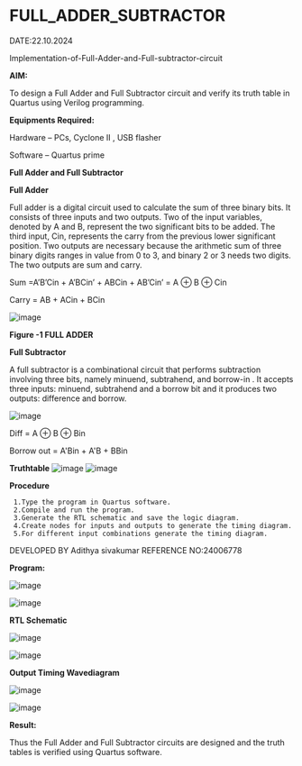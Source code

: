 # FULL_ADDER_SUBTRACTOR

DATE:22.10.2024

Implementation-of-Full-Adder-and-Full-subtractor-circuit

**AIM:**

To design a Full Adder and Full Subtractor circuit and verify its truth table in Quartus using Verilog programming.

**Equipments Required:**

Hardware – PCs, Cyclone II , USB flasher

Software – Quartus prime

**Full Adder and Full Subtractor**

**Full Adder**

Full adder is a digital circuit used to calculate the sum of three binary bits. It consists of three inputs and two outputs. Two of the input variables, denoted by A and B, represent the two significant bits to be added. The third input, Cin, represents the carry from the previous lower significant position. Two outputs are necessary because the arithmetic sum of three binary digits ranges in value from 0 to 3, and binary 2 or 3 needs two digits. The two outputs are sum and carry.

Sum =A’B’Cin + A’BCin’ + ABCin + AB’Cin’ = A ⊕ B ⊕ Cin 

Carry = AB + ACin + BCin

![image](https://github.com/naavaneetha/FULL_ADDER_SUBTRACTOR/assets/154305477/0f30ba51-5ffb-4198-845f-18e054f675e7)

**Figure -1 FULL ADDER**

**Full Subtractor**

A full subtractor is a combinational circuit that performs subtraction involving three bits, namely minuend, subtrahend, and borrow-in . It accepts three inputs: minuend, subtrahend and a borrow bit and it produces two outputs: difference and borrow.

![image](https://github.com/naavaneetha/FULL_ADDER_SUBTRACTOR/assets/154305477/02b24f51-ab51-4304-9ad6-7b81ffc1ead5)

Diff = A ⊕ B ⊕ Bin 

Borrow out = A'Bin + A'B + BBin

**Truthtable**
![image](https://github.com/user-attachments/assets/0705dfa2-7539-42c4-b762-e2cdfd783e56)
![image](https://github.com/user-attachments/assets/fd88feb9-e08f-4e9f-bde1-6767b6d44cce)

**Procedure**
```
 1.Type the program in Quartus software.
 2.Compile and run the program.
 3.Generate the RTL schematic and save the logic diagram.
 4.Create nodes for inputs and outputs to generate the timing diagram.
 5.For different input combinations generate the timing diagram.
```

DEVELOPED BY Adithya sivakumar REFERENCE NO:24006778

**Program:**

![image](https://github.com/user-attachments/assets/0c158396-c80c-4fdb-9495-bfa6ae1826a1)

![image](https://github.com/user-attachments/assets/9455fd1c-8fd9-40ab-8aeb-f4ecce461326)


**RTL Schematic**

![image](https://github.com/user-attachments/assets/d6521601-a477-4c8e-88a1-c9509902bb6d)

![image](https://github.com/user-attachments/assets/e568fdca-e5ab-4292-be12-9a99e1f5ffaa)


**Output Timing Wavediagram**

![image](https://github.com/user-attachments/assets/b8d7cb19-ce2b-4766-b5ef-b5388657abb9)

![image](https://github.com/user-attachments/assets/319ec4b8-814c-41a3-ac17-637ce0665a38)

**Result:**

Thus the Full Adder and Full Subtractor circuits are designed and the truth tables is verified using Quartus software.
